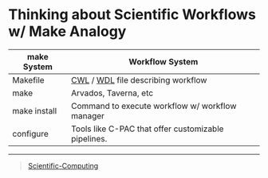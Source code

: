 Thinking about Scientific Workflows w/ Make Analogy
===================================================

| **make System**  | **Workflow System**    |
| --- | --- |
| Makefile           | [CWL](http://www.commonwl.org/) / [WDL](https://software.broadinstitute.org/wdl/) file describing workflow        |
| make               | Arvados, Taverna, etc |
| make install       | Command to execute workflow w/ workflow manager |
| configure          | Tools like C-PAC that offer customizable pipelines. |

* * * * *

> [Scientific-Computing](Scientific-Computing)
